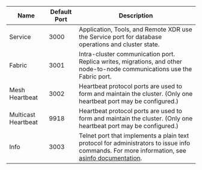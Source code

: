 | Name                | Default Port | Description                                                                                                                                                                             |
| ------------------- | ------------ | --------------------------------------------------------------------------------------------------------------------------------------------------------------------------------------- |
| Service             | 3000         | Application, Tools, and Remote XDR use the Service port for database operations and cluster state.                                                                                      |
| Fabric              | 3001         | Intra-cluster communication port. Replica writes, migrations, and other node-to-node communications use the Fabric port.                                                                |
| Mesh Heartbeat      | 3002         | Heartbeat protocol ports are used to form and maintain the cluster. (Only one heartbeat port may be configured.)                                                                        |
| Multicast Heartbeat | 9918         | Heartbeat protocol ports are used to form and maintain the cluster. (Only one heartbeat port may be configured.)                                                                        |
| Info                | 3003         | Telnet port that implements a plain text protocol for administrators to issue info commands. For more information, see [asinfo documentation](https://aerospike.com/docs/tools/asinfo). |
	